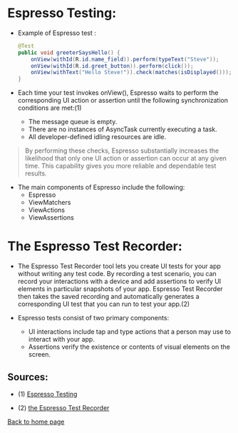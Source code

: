 # **Espresso Testing:**

- Example of Espresso test :

  ```java
  @Test
  public void greeterSaysHello() {
      onView(withId(R.id.name_field)).perform(typeText("Steve"));
      onView(withId(R.id.greet_button)).perform(click());
      onView(withText("Hello Steve!")).check(matches(isDisplayed()));
  }
  ```

- Each time your test invokes onView(), Espresso waits to perform the corresponding UI action or assertion until the following synchronization conditions are met:(1)

  - The message queue is empty.
  - There are no instances of AsyncTask currently executing a task.
  - All developer-defined idling resources are idle.

> By performing these checks, Espresso substantially increases the likelihood that only one UI action or assertion can occur at any given time. This capability gives you more reliable and dependable test results.

- The main components of Espresso include the following:
  - Espresso
  - ViewMatchers
  - ViewActions
  - ViewAssertions

# **The Espresso Test Recorder:**

- The Espresso Test Recorder tool lets you create UI tests for your app without writing any test code. By recording a test scenario, you can record your interactions with a device and add assertions to verify UI elements in particular snapshots of your app. Espresso Test Recorder then takes the saved recording and automatically generates a corresponding UI test that you can run to test your app.(2)

- Espresso tests consist of two primary components:
  - UI interactions include tap and type actions that a person may use to interact with your app.
  - Assertions verify the existence or contents of visual elements on the screen.

## Sources:

- (1) [Espresso Testing](https://developer.android.com/training/testing/espresso)

- (2) [the Espresso Test Recorder](https://developer.android.com/studio/test/espresso-test-recorder)

[Back to home page](../README.md)
